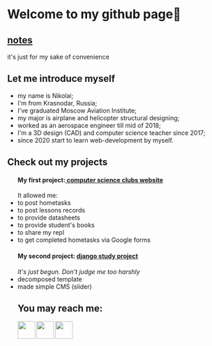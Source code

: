 <h1>Welcome to my github page👋</h1>

<h2><a href="https://github.com/syrovezhko/notes">notes</a></h2>
<p>it's just for my sake of convenience</p>
<h2>Let me introduce myself</h2>
<ul>
	<li>my name is Nikolai;</li>
	<li>I'm from Krasnodar, Russia;</li>
	<li>I've graduated Moscow Aviation Institute;</li>
	<li>my major is airplane and helicopter structural designing;</li>
	<li>worked as an aerospace engineer till mid of 2018;</li>
	<li>I'm a 3D design (CAD) and computer science teacher since 2017;</li>
	<li>since 2020 start to learn web-development by myself.</li>
</ul>
<h2>Check out my projects</h2>



<ul><h4>My first project:<a href="https://github.com/syrovezhko/bootstrap_4_test/blob/master/README.md#bootstrap_4_test"> computer science clubs website</a></h4>
	It allowed me:
	<li>to post hometasks</li>
	<li>to post lessons records</li>
	<li>to provide datasheets</li>
	<li>to provide student's books</li>
	<li>to share my repl</li>
	<li>to get completed hometasks via Google forms</li>
</ul>

<ul><h4>My second project: <a href="https://github.com/syrovezhko/django_training_website">django study project</a></h4>
	<h35><i>It's just begun. Don't judge me too harshly</i></h5>
	<li>decomposed template</li>
	<li>made simple CMS (slider)</li>
	


<h2>You may reach me:</h2>

<a href="https://telegram.me/NIKOLASHA_NUMBER_ONE">
	<img align="left" height="40px" src="https://img.icons8.com/ios-filled/100/000000/telegram-app.png" alt="">
</a>
<a href="mailto:syrovezhko@list.ru?subject=MailFromGit_don't delete it please">
	<img align="left" height="40px" src="https://img.icons8.com/material/52/000000/new-post--v1.png" alt="">
</a>  
<a href="https://www.linkedin.com/in/nikolai-syrovezhko">
	<img align="left" height="40px" src="https://img.icons8.com/ios-filled/100/000000/linkedin.png" alt="">
</a>

